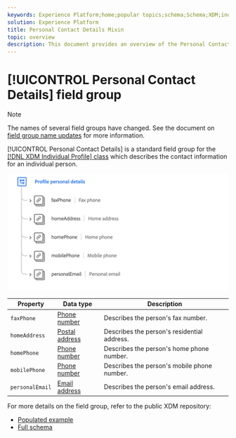 ```yaml
---
keywords: Experience Platform;home;popular topics;schema;Schema;XDM;individual profile;fields;schemas;Schemas;personal details;Schema design;field group;Mixin;
solution: Experience Platform
title: Personal Contact Details Mixin
topic: overview
description: This document provides an overview of the Personal Contact Details field group.
---
```


# [!UICONTROL Personal Contact Details] field group

>[!NOTE]
>
>The names of several field groups have changed. See the document on [field group name updates](../name-updates.md) for more information.

[!UICONTROL Personal Contact Details] is a standard field group for the [[!DNL XDM Individual Profile] class](../../classes/individual-profile.md) which describes the contact information for an individual person.

<img src='../../images/field-groups/profile-personal-details.png' width=700 /><br />

| Property | Data type | Description |
| --- | --- | --- |
| `faxPhone` | [Phone number](../../data-types/phone-number.md) | Describes the person's fax number. |
| `homeAddress` | [Postal address](../../data-types/postal-address.md) | Describes the person's residential address. |
| `homePhone` | [Phone number](../../data-types/phone-number.md) | Describes the person's home phone number. |
| `mobilePhone` | [Phone number](../../data-types/phone-number.md) | Describes the person's mobile phone number. |
| `personalEmail` | [Email address](../../data-types/email-address.md) | Describes the person's email address. |

For more details on the field group, refer to the public XDM repository:

* [Populated example](https://github.com/adobe/xdm/blob/master/components/mixins/profile/profile-personal-details.example.1.json)
* [Full schema](https://github.com/adobe/xdm/blob/master/components/mixins/profile/profile-personal-details.schema.json)
